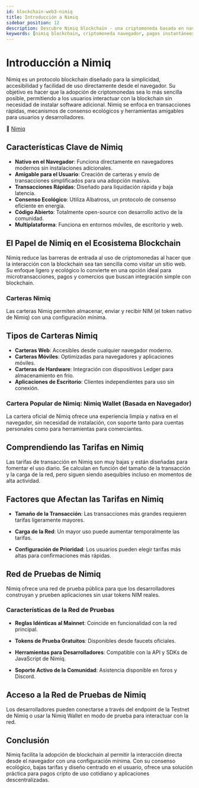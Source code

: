 ```yaml
---
id: blockchain-web3-nimiq
title: Introducción a Nimiq
sidebar_position: 12
description: Descubre Nimiq blockchain - una criptomoneda basada en navegador con pagos instantáneos, intercambios atómicos y enfoque en simplicidad y accesibilidad.
keywords: [nimiq blockchain, criptomoneda navegador, pagos instantáneos, intercambios atómicos, web3 navegador, nimiq coin, pagos descentralizados, accesibilidad cripto]
---
```


# Introducción a Nimiq


Nimiq es un protocolo blockchain diseñado para la simplicidad, accesibilidad y facilidad de uso directamente desde el navegador. Su objetivo es hacer que la adopción de criptomonedas sea lo más sencilla posible, permitiendo a los usuarios interactuar con la blockchain sin necesidad de instalar software adicional. Nimiq se enfoca en transacciones rápidas, mecanismos de consenso ecológicos y herramientas amigables para usuarios y desarrolladores.

🔗 [Nimiq](https://www.nimiq.com/)

## Características Clave de Nimiq
* **Nativo en el Navegador**: Funciona directamente en navegadores modernos sin instalaciones adicionales.
* **Amigable para el Usuario**: Creación de carteras y envío de transacciones simplificados para una adopción masiva.
* **Transacciones Rápidas**: Diseñado para liquidación rápida y baja latencia.
* **Consenso Ecológico**: Utiliza Albatross, un protocolo de consenso eficiente en energía.
* **Código Abierto**: Totalmente open-source con desarrollo activo de la comunidad.
* **Multiplataforma**: Funciona en entornos móviles, de escritorio y web.

## El Papel de Nimiq en el Ecosistema Blockchain
Nimiq reduce las barreras de entrada al uso de criptomonedas al hacer que la interacción con la blockchain sea tan sencilla como visitar un sitio web. Su enfoque ligero y ecológico lo convierte en una opción ideal para microtransacciones, pagos y comercios que buscan integración simple con blockchain.

### Carteras Nimiq
Las carteras Nimiq permiten almacenar, enviar y recibir NIM (el token nativo de Nimiq) con una configuración mínima.

## Tipos de Carteras Nimiq
* **Carteras Web**: Accesibles desde cualquier navegador moderno.
* **Carteras Móviles**: Optimizadas para navegadores y aplicaciones móviles.
* **Carteras de Hardware**: Integración con dispositivos Ledger para almacenamiento en frío.
* **Aplicaciones de Escritorio**: Clientes independientes para uso sin conexión.

### Cartera Popular de Nimiq: Nimiq Wallet (Basada en Navegador)
La cartera oficial de Nimiq ofrece una experiencia limpia y nativa en el navegador, sin necesidad de instalación, con soporte tanto para cuentas personales como para herramientas para comerciantes.

## Comprendiendo las Tarifas en Nimiq
Las tarifas de transacción en Nimiq son muy bajas y están diseñadas para fomentar el uso diario. Se calculan en función del tamaño de la transacción y la carga de la red, pero siguen siendo asequibles incluso en momentos de alta actividad.

## Factores que Afectan las Tarifas en Nimiq
* **Tamaño de la Transacción**: Las transacciones más grandes requieren tarifas ligeramente mayores.

* **Carga de la Red**: Un mayor uso puede aumentar temporalmente las tarifas.

* **Configuración de Prioridad**: Los usuarios pueden elegir tarifas más altas para confirmaciones más rápidas.

## Red de Pruebas de Nimiq
Nimiq ofrece una red de prueba pública para que los desarrolladores construyan y prueben aplicaciones sin usar tokens NIM reales.

### Características de la Red de Pruebas
* **Reglas Idénticas al Mainnet**: Coincide en funcionalidad con la red principal.

* **Tokens de Prueba Gratuitos**: Disponibles desde faucets oficiales.

* **Herramientas para Desarrolladores**: Compatible con la API y SDKs de JavaScript de Nimiq.

* **Soporte Activo de la Comunidad**: Asistencia disponible en foros y Discord.

## Acceso a la Red de Pruebas de Nimiq
Los desarrolladores pueden conectarse a través del endpoint de la Testnet de Nimiq o usar la Nimiq Wallet en modo de prueba para interactuar con la red.

## Conclusión
Nimiq facilita la adopción de blockchain al permitir la interacción directa desde el navegador con una configuración mínima. Con su consenso ecológico, bajas tarifas y diseño centrado en el usuario, ofrece una solución práctica para pagos cripto de uso cotidiano y aplicaciones descentralizadas.

